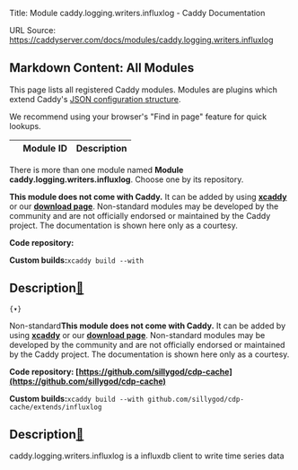 Title: Module caddy.logging.writers.influxlog - Caddy Documentation

URL Source: https://caddyserver.com/docs/modules/caddy.logging.writers.influxlog

Markdown Content:
All Modules
-----------

This page lists all registered Caddy modules. Modules are plugins which extend Caddy's [JSON configuration structure](https://caddyserver.com/docs/json/).

We recommend using your browser's "Find in page" feature for quick lookups.

|  | Module ID | Description |
| --- | --- | --- |

There is more than one module named **Module caddy.logging.writers.influxlog**. Choose one by its repository.

**This module does not come with Caddy.** It can be added by using **[xcaddy](https://caddyserver.com/docs/build#xcaddy)** or our **[download page](https://caddyserver.com/download)**. Non-standard modules may be developed by the community and are not officially endorsed or maintained by the Caddy project. The documentation is shown here only as a courtesy.

**Code repository:**

**Custom builds:**`xcaddy build --with`

Description[🔗](https://caddyserver.com/docs/modules/caddy.logging.writers.influxlog#docs "Direct link")
--------------------------------------------------------------------------------------------------------

`{▾}`

Non-standard**This module does not come with Caddy.** It can be added by using **[xcaddy](https://caddyserver.com/docs/build#xcaddy)** or our **[download page](https://caddyserver.com/download)**. Non-standard modules may be developed by the community and are not officially endorsed or maintained by the Caddy project. The documentation is shown here only as a courtesy.

**Code repository: [https://github.com/sillygod/cdp-cache](https://github.com/sillygod/cdp-cache)**

**Custom builds:**`xcaddy build --with github.com/sillygod/cdp-cache/extends/influxlog`

Description[🔗](https://caddyserver.com/docs/modules/caddy.logging.writers.influxlog#docs "Direct link")
--------------------------------------------------------------------------------------------------------

caddy.logging.writers.influxlog is a influxdb client to write time series data
